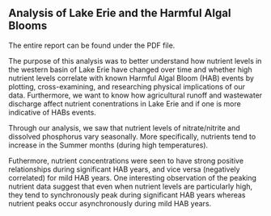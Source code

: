 ## Analysis of Lake Erie and the Harmful Algal Blooms
The entire report can be found under the PDF file. 

The purpose of this analysis was to better understand how nutrient levels in the western basin of Lake Erie have changed over time and whether high nutrient levels correlate 
with known Harmful Algal Bloom (HAB) events by plotting, cross-examining, and researching physical implications of our data. 
Furthermore, we want to know how agricultural runoff and wastewater discharge affect nutrient conentrations in Lake Erie and if one is more indicative of HABs events. 

Through our analysis, we saw that nutrient levels of nitrate/nitrite and dissolved phosphorus vary seasonally. 
More specifically, nutrients tend to increase in the Summer months (during high temperatures).

Futhermore, nutrient concentrations were seen to have strong positive relationships during significant HAB years, and vice versa (negatively correlated) for mild HAB years. 
One interesting observation of the peaking nutrient data suggest that even when nutrient levels are particularly high, they tend to synchronously peak during significant HAB 
years whereas nutrient peaks occur asynchronously during mild HAB years.
